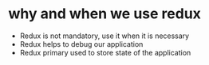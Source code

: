 # why and when we use redux

- Redux is not mandatory, use it when it is necessary
- Redux helps to debug our application
- Redux primary used to store state of the application
